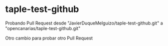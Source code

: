 # taple-test-github

Probando Pull Request desde "JavierDuqueMelguizo/taple-test-github.git" a "opencanarias/taple-test-github.git"

Otro cambio para probar otro Pull Request